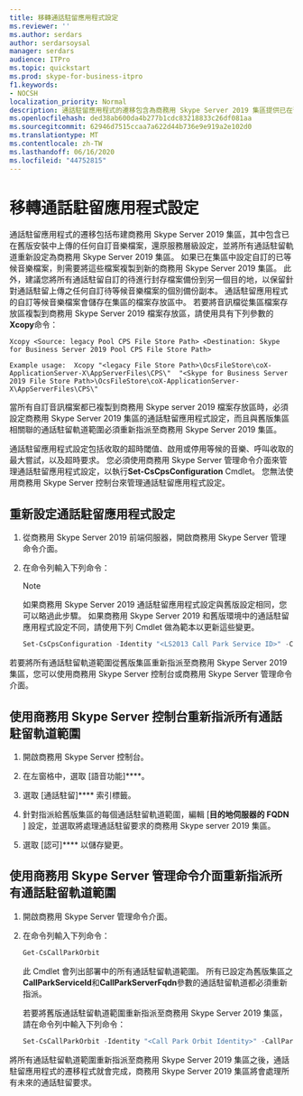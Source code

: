 ```yaml
---
title: 移轉通話駐留應用程式設定
ms.reviewer: ''
ms.author: serdars
author: serdarsoysal
manager: serdars
audience: ITPro
ms.topic: quickstart
ms.prod: skype-for-business-itpro
f1.keywords:
- NOCSH
localization_priority: Normal
description: 通話駐留應用程式的遷移包含為商務用 Skype Server 2019 集區提供已在舊版安裝中上傳的任何自訂音樂保留檔案，還原服務等級設定，並將所有通話駐留軌道 retargeting 至商務用 Skype Server 2019 集區。 如果已在集區中設定自訂的已等候音樂檔案，則需要將這些檔案複製到新的商務用 Skype Server 2019 集區。 此外，建議您將所有通話駐留自訂的待進行音樂檔案，備份至另一個目的地，以保留針對通話保留所上傳之任何自訂待等候音樂檔案的個別備份副本。 通話駐留應用程式的自訂等候音樂檔案會儲存在集區的檔案存放區中。 若要將音訊檔從集區檔案存放區複製到商務用 Skype Server 2019 檔案存放區，請使用具有下列參數的 Xcopy 命令：
ms.openlocfilehash: ded38ab600da4b277b1cdc83218833c26df081aa
ms.sourcegitcommit: 62946d7515ccaa7a622d44b736e9e919a2e102d0
ms.translationtype: MT
ms.contentlocale: zh-TW
ms.lasthandoff: 06/16/2020
ms.locfileid: "44752815"
---
```

# <a name="migrate-call-park-application-settings"></a>移轉通話駐留應用程式設定

通話駐留應用程式的遷移包括布建商務用 Skype Server 2019 集區，其中包含已在舊版安裝中上傳的任何自訂音樂檔案，還原服務層級設定，並將所有通話駐留軌道重新設定為商務用 Skype Server 2019 集區。 如果已在集區中設定自訂的已等候音樂檔案，則需要將這些檔案複製到新的商務用 Skype Server 2019 集區。 此外，建議您將所有通話駐留自訂的待進行封存檔案備份到另一個目的地，以保留針對通話駐留上傳之任何自訂待等候音樂檔案的個別備份副本。 通話駐留應用程式的自訂等候音樂檔案會儲存在集區的檔案存放區中。 若要將音訊檔從集區檔案存放區複製到商務用 Skype Server 2019 檔案存放區，請使用具有下列參數的**Xcopy**命令： 

```console
Xcopy <Source: legacy Pool CPS File Store Path> <Destination: Skype for Business Server 2019 Pool CPS File Store Path>
```

```console
Example usage:  Xcopy "<legacy File Store Path>\OcsFileStore\coX-ApplicationServer-X\AppServerFiles\CPS\"  "<Skype for Business Server 2019 File Store Path>\OcsFileStore\coX-ApplicationServer-X\AppServerFiles\CPS\" 
```

當所有自訂音訊檔案都已複製到商務用 Skype server 2019 檔案存放區時，必須設定商務用 Skype Server 2019 集區的通話駐留應用程式設定，而且與舊版集區相關聯的通話駐留軌道範圍必須重新指派至商務用 Skype Server 2019 集區。

通話駐留應用程式設定包括收取的超時閾值、啟用或停用等候的音樂、呼叫收取的最大嘗試，以及超時要求。 您必須使用商務用 Skype Server 管理命令介面來管理通話駐留應用程式設定，以執行**Set-CsCpsConfiguration** Cmdlet。 您無法使用商務用 Skype Server 控制台來管理通話駐留應用程式設定。 

## <a name="reconfigure-the-call-park-service-settings"></a>重新設定通話駐留應用程式設定

1. 從商務用 Skype Server 2019 前端伺服器，開啟商務用 Skype Server 管理命令介面。

2. 在命令列輸入下列命令：

    > [!NOTE]
    > 如果商務用 Skype Server 2019 通話駐留應用程式設定與舊版設定相同，您可以略過此步驟。 如果商務用 Skype Server 2019 和舊版環境中的通話駐留應用程式設定不同，請使用下列 Cmdlet 做為範本以更新這些變更。 

   ```PowerShell
   Set-CsCpsConfiguration -Identity "<LS2013 Call Park Service ID>" -CallPickupTimeoutThreshold "<LS2010 CPS TimeSpan>" -EnableMusicOnHold "<LS2010 CPS value>" -MaxCallPickupAttempts "<LS2010 CPS pickup attempts>" -OnTimeoutURI "<LS2010 CPS timeout URI>"
   ```

若要將所有通話駐留軌道範圍從舊版集區重新指派至商務用 Skype Server 2019 集區，您可以使用商務用 Skype Server 控制台或商務用 Skype Server 管理命令介面。 

## <a name="reassign-all-call-park-orbit-ranges-using-skype-for-business-server-control-panel"></a>使用商務用 Skype Server 控制台重新指派所有通話駐留軌道範圍

1. 開啟商務用 Skype Server 控制台。

2. 在左窗格中，選取 [語音功能]****。

3. 選取 [通話駐留]**** 索引標籤。 

4. 針對指派給舊版集區的每個通話駐留軌道範圍，編輯 [**目的地伺服器的 FQDN** ] 設定，並選取將處理通話駐留要求的商務用 Skype server 2019 集區。 

5. 選取 [認可]**** 以儲存變更。 

## <a name="reassign-all-call-park-orbit-ranges-using-skype-for-business-server-management-shell"></a>使用商務用 Skype Server 管理命令介面重新指派所有通話駐留軌道範圍

1. 開啟商務用 Skype Server 管理命令介面。

2. 在命令列輸入下列命令：

   ```PowerShell
   Get-CsCallParkOrbit
   ```

    此 Cmdlet 會列出部署中的所有通話駐留軌道範圍。 所有已設定為舊版集區之**CallParkServiceId**和**CallParkServerFqdn**參數的通話駐留軌道都必須重新指派。 

    若要將舊版通話駐留軌道範圍重新指派至商務用 Skype Server 2019 集區，請在命令列中輸入下列命令：

   ```PowerShell
   Set-CsCallParkOrbit -Identity "<Call Park Orbit Identity>" -CallParkService "service:ApplicationServer:<Skype for Business Server 2019 Pool FQDN>"
   ```

將所有通話駐留軌道範圍重新指派至商務用 Skype Server 2019 集區之後，通話駐留應用程式的遷移程式就會完成，商務用 Skype Server 2019 集區將會處理所有未來的通話駐留要求。


